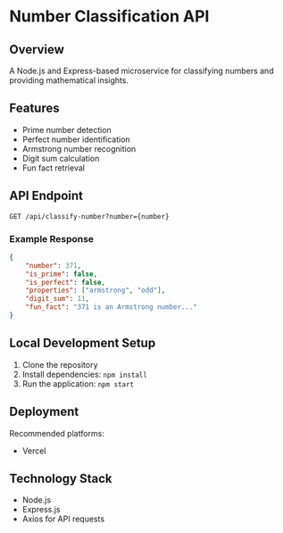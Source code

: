 # Number Classification API

## Overview
A Node.js and Express-based microservice for classifying numbers and providing mathematical insights.

## Features
- Prime number detection
- Perfect number identification
- Armstrong number recognition
- Digit sum calculation
- Fun fact retrieval

## API Endpoint
`GET /api/classify-number?number={number}`

### Example Response
```json
{
    "number": 371,
    "is_prime": false,
    "is_perfect": false,
    "properties": ["armstrong", "odd"],
    "digit_sum": 11,
    "fun_fact": "371 is an Armstrong number..."
}
```

## Local Development Setup
1. Clone the repository
2. Install dependencies: `npm install`
3. Run the application: `npm start`

## Deployment
Recommended platforms:
- Vercel


## Technology Stack
- Node.js
- Express.js
- Axios for API requests
